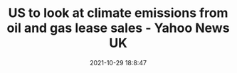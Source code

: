 ---
"title": "US to look at climate emissions from oil and gas lease sales - Yahoo News UK"
"date": "2021-10-29 18:8:47"
"feed_name": "GOOGLENEWSDRILLING"
"feed_website": "https://news.google.com/search?q=drilling%2Bincident&hl=en-US&gl=US&ceid=US:en"
"feed_rss": "https://news.google.com/rss/search?q=drilling%2Bincident&hl=en-US&gl=US&ceid=US:en"
"link": "https://uk.news.yahoo.com/us-look-climate-emissions-oil-180847475.html"
"source": "{'href': 'https://uk.news.yahoo.com', 'title': 'Yahoo News UK'}"
"file": "_posts/2021-1-1-7548f797aecde7e1e1c85b641c2ea54d26072f60.md"
"accident": "0"
"drilling": "0"
"dead": "0"
"injured": "0"
"arrested": "0"
"place": "unknown place"
"where": "unknown site"
"causes": "unknown"
"place_uri": "unknown place"
---